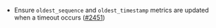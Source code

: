 - Ensure `oldest_sequence` and `oldest_timestamp` metrics are updated when a timeout occurs
  ([#2451](https://github.com/informalsystems/ibc-rs/issues/2451))
